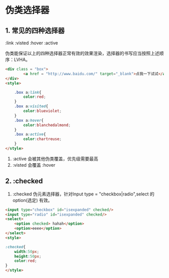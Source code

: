 # 伪类选择器

## 1. 常见的四种选择器
:link :visted :hover :active

伪类能保证以上的四种选择器正常有效的效果渲染，选择器的书写应当按照上述顺序：LVHA。

```html
<div class = "box">
        <a href = "http://www.baidu.com/" target="_blank">点我一下试试</a>
</div>
<style>

    .box a:link{
        color:red;
    }
    .box a:visited{
        color:blueviolet;
    }
    .box a:hover{
        color:blanchedalmond;
    }
    .box a:active{
        color:chartreuse;
    }
</style>

```
1. :active  会被其他伪类覆盖，优先级需要最高
2. :visted 会覆盖 :hover


## 2. :checked
1. :checked 伪元素选择器，针对Input type = "checkbox|radio",select 的 option(选定) 有效。
```html
<input type="checkbox" id="isexpanded" checked/>
<input type="radio" id="isexpanded" checked/>
<select>
    <option checked> hahah</option>
    <option>eeee</option>
</select>
<style>

:checked{
    width:50px;
    height:50px;
    color:red;
}
</style>
```


<!-- ## 2. 伪元素（装饰器）
- ::after     [ css3 引入]

已选中元素的最后一个元素
通常用来配合行内元素的 content ,对content 进行装饰。
```html
<body>

    <div >
       <span class = "ribbon">点我一下试试 </span>
    </div>
    
</body>
<style>

    .ribbon::after{
        content:" please,come on!";
        color:"green";
    }

</style>
``` -->